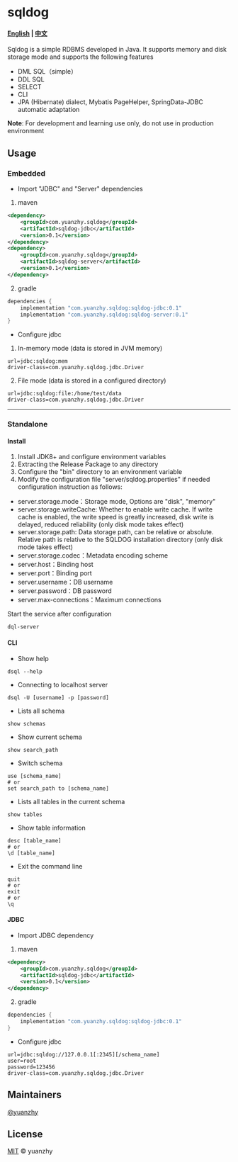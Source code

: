 # sqldog

#### [English](README.md) | [中文](README_CN.md)

Sqldog is a simple RDBMS developed in Java. It supports memory and disk storage mode and supports the following features

* DML SQL（simple）
* DDL SQL
* SELECT
* CLI
* JPA (Hibernate) dialect, Mybatis PageHelper, SpringData-JDBC automatic adaptation

**Note**: For development and learning use only, do not use in production environment

## Usage

### Embedded
- Import "JDBC" and "Server" dependencies
1. maven
```xml
<dependency>
    <groupId>com.yuanzhy.sqldog</groupId>
    <artifactId>sqldog-jdbc</artifactId>
    <version>0.1</version>
</dependency>
<dependency>
    <groupId>com.yuanzhy.sqldog</groupId>
    <artifactId>sqldog-server</artifactId>
    <version>0.1</version>
</dependency>
```
2. gradle
```groovy
dependencies {
    implementation "com.yuanzhy.sqldog:sqldog-jdbc:0.1"
    implementation "com.yuanzhy.sqldog:sqldog-server:0.1"
}
```

- Configure jdbc
1. In-memory mode (data is stored in JVM memory)
```properties
url=jdbc:sqldog:mem
driver-class=com.yuanzhy.sqldog.jdbc.Driver
```
2. File mode (data is stored in a configured directory)
```properties
url=jdbc:sqldog:file:/home/test/data
driver-class=com.yuanzhy.sqldog.jdbc.Driver
```

---

### Standalone

#### Install

1. Install JDK8+ and configure environment variables
2. Extracting the Release Package to any directory
3. Configure the "bin" directory to an environment variable
4. Modify the configuration file "server/sqldog.properties" if needed
configuration instruction as follows:

- server.storage.mode：Storage mode, Options are "disk", "memory"
- server.storage.writeCache: Whether to enable write cache. If write cache is enabled, the write speed is greatly increased, disk write is delayed, reduced reliability (only disk mode takes effect)
- server.storage.path: Data storage path, can be relative or absolute. Relative path is relative to the SQLDOG installation directory (only disk mode takes effect)
- server.storage.codec：Metadata encoding scheme
- server.host：Binding host
- server.port：Binding port
- server.username：DB username
- server.password：DB password
- server.max-connections：Maximum connections

Start the service after configuration
```shell
dql-server
```

#### CLI

- Show help
```shell
dsql --help
```

- Connecting to localhost server
```shell
dsql -U [username] -p [password]
```
- Lists all schema
```shell
show schemas
```
- Show current schema
```shell
show search_path
```
- Switch schema
```shell
use [schema_name]
# or
set search_path to [schema_name]
```
- Lists all tables in the current schema
```shell
show tables
```
- Show table information
```shell
desc [table_name]
# or
\d [table_name]
```
- Exit the command line
```shell
quit
# or
exit
# or
\q
```

#### JDBC

- Import JDBC dependency
1. maven
```xml
<dependency>
    <groupId>com.yuanzhy.sqldog</groupId>
    <artifactId>sqldog-jdbc</artifactId>
    <version>0.1</version>
</dependency>
```
2. gradle
```groovy
dependencies {
    implementation "com.yuanzhy.sqldog:sqldog-jdbc:0.1"
}
```

- Configure jdbc
```properties
url=jdbc:sqldog://127.0.0.1[:2345][/schema_name]
user=root
password=123456
driver-class=com.yuanzhy.sqldog.jdbc.Driver
```

## Maintainers

[@yuanzhy](https://github.com/yuanzhy)

## License

[MIT](LICENSE) © yuanzhy
